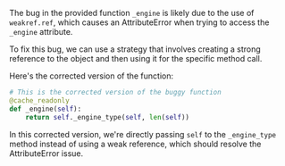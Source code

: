The bug in the provided function `_engine` is likely due to the use of `weakref.ref`, which causes an AttributeError when trying to access the `_engine` attribute.

To fix this bug, we can use a strategy that involves creating a strong reference to the object and then using it for the specific method call.

Here's the corrected version of the function:

```python
# This is the corrected version of the buggy function
@cache_readonly
def _engine(self):
    return self._engine_type(self, len(self))
```

In this corrected version, we're directly passing `self` to the `_engine_type` method instead of using a weak reference, which should resolve the AttributeError issue.